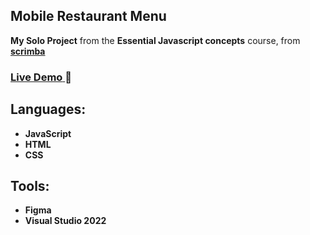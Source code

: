 ## Mobile Restaurant Menu
<p>
  <strong> My Solo Project</strong> from the <strong>Essential Javascript concepts</strong>  course, from 
  <a target="_blank" href="https://scrimba.com/" >
    <strong>scrimba</strong>
  </a>
</p>
<h3>
  <a href="https://mobile-restaurant-menu-siya.netlify.app/">
    <strong>Live Demo</strong>
  </a>🚀
</h3>

## Languages:
* **JavaScript**
* **HTML**
* **CSS**

## Tools:
* **Figma**
* **Visual Studio 2022**
